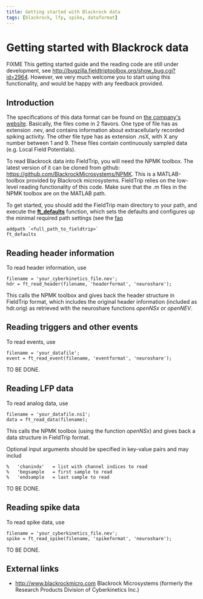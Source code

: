 ```yaml
---
title: Getting started with Blackrock data
tags: [blackrock, lfp, spike, dataformat]
---
```


# Getting started with Blackrock data

FIXME This getting started guide and the reading code are still under development,
see http://bugzilla.fieldtriptoolbox.org/show_bug.cgi?id=2964.
However, we very much welcome you to start using this functionality, and would be happy with any feedback provided.

## Introduction

The specifications of this data format can be found on [the company's website](http://support.blackrockmicro.com/KB/View/166838-file-specifications-packet-details-headers-etc). Basically, the files come in 2 flavors. One type of file has as extension .nev, and contains information about extracellularly recorded spiking activity. The other file type has as extension .nsX, with X any number between 1 and 9. These files contain continuously sampled data (e.g. Local Field Potentials).

To read Blackrock data into FieldTrip, you will need the NPMK toolbox. The latest version of it can be cloned from github: https://github.com/BlackrockMicrosystems/NPMK. This is a MATLAB-toolbox provided by Blackrock microsystems. FieldTrip relies on the low-level reading functionality of this code. Make sure that the .m files in the NPMK toolbox are on the MATLAB path.

To get started, you should add the FieldTrip main directory to your path, and execute the **[ft_defaults](/reference/ft_defaults)** function, which sets the defaults and configures up the minimal required path settings (see the [faq](/faq/should_i_add_fieldtrip_with_all_subdirectories_to_my_matlab_path)

	addpath `<full_path_to_fieldtrip>`
	ft_defaults

## Reading header information

To read header information, use

	filename = 'your_cyberkinetics_file.nev';
	hdr = ft_read_header(filename, 'headerformat', 'neuroshare');

This calls the NPMK toolbox and gives back the header structure in FieldTrip format, which includes the original header information (included as hdr.orig) as retrieved with the neuroshare functions *openNSx* or *openNEV*.

## Reading triggers and other events

To read events, use

	filename = 'your_datafile';
	event = ft_read_event(filename, 'eventformat', 'neuroshare');

TO BE DONE.

## Reading LFP data

To read analog data, use

	filename = 'your_datafile.ns1';
	data = ft_read_data(filename);

This calls the NPMK toolbox (using the function *openNSx*) and gives back a data structure in FieldTrip format.

Optional input arguments should be specified in key-value pairs and may includ

	%   'chanindx'   = list with channel indices to read
	%   'begsample   = first sample to read
	%   'endsample   = last sample to read

TO BE DONE.

## Reading spike data

To read spike data, use

	filename = 'your_cyberkinetics_file.nev';
	spike = ft_read_spike(filename, 'spikeformat', 'neuroshare');

TO BE DONE.

## External links

*  http://www.blackrockmicro.com  Blackrock Microsystems (formerly the Research Products Division of Cyberkinetics Inc.)
